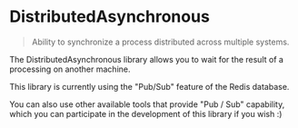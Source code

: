 # DistributedAsynchronous

> Ability to synchronize a process distributed across multiple systems.


The DistributedAsynchronous library allows you to wait for the result of a processing on another machine.

This library is currently using the "Pub/Sub" feature of the Redis database.

You can also use other available tools that provide "Pub / Sub" capability, which you can participate in the development of this library if you wish :)
